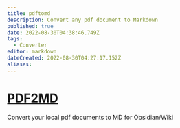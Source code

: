 ```yaml
---
title: pdftomd
description: Convert any pdf document to Markdown
published: true
date: 2022-08-30T04:38:46.749Z
tags:
  - Converter
editor: markdown
dateCreated: 2022-08-30T04:27:17.152Z
aliases:
---
```

# [PDF2MD](https://pdf2md.morethan.io/)
Convert your local pdf documents to MD for Obsidian/Wiki
